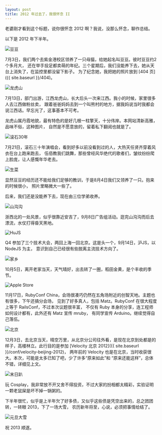 ```yaml
---
layout: post
title: 2012 年过去了，我很怀念 II
---
```


老婆刚才看到这个标题，说你很怀念 2012 啊？我说，没那么怀念，聊作总结。

以下是 2012 年下半年。

![豆豆](http://pic.yupoo.com/yicai-cyj_v/CAVokdm6/sqDBw.jpg)

7月3日，我们两个去紫金港校区领养了一只母猫，给她起名叫豆豆。彼时豆豆约2个多月大，
还在举手投足都卖萌的年纪。三个星期后，我们没能养下去，她从天台上消失了，在监控里都没留下影子。
为了纪念她，我把她的照片放到 [404 页]({{ site.baseurl }}/404)。

![龙虎山](http://pic.yupoo.com/yicai-cyj_v/CAVYYfAQ/PgMww.jpg)

7月13日，部门出游，江西龙虎山，长大后头一次来江西。我小的时候，家里很多人去江西做粉丝卖，
跟着爸爸妈妈去到一个叫熊村的地方，据我妈说当时我都会说江西话。早忘光了，这事基本不可考。

龙虎山属丹霞地貌，最有特色的是好几根一柱擎天，十分伟岸。本网站清新高雅，品味不俗，这种图片，
自然是不愿意放的，留着私下翻阅也就是了。

![滚石30年](http://pic.yupoo.com/yicai-cyj_v/CAVYZCut/ddf.jpg)

7月21日，滚石三十年演唱会，看到好多以前没看到过的人，大热天任贤齐穿着风衣在台上跑来跑去，
伍佰教我们跳舞，那些曾经风华绝代的歌者们，皱纹纷纷爬上脸庞，让人感慨年华老去。

![生菜](http://pic.yupoo.com/yicai-cyj_v/CAVZ0ePY/JPBam.jpg)

显然豆豆的经历还不能给我们足够的教训，于是8月4日我们又领养了一只。抱来的时候很小，
照片里略微大一些了。

后来，我们还是没能养下去，现在由三位学弟收养。

![山沟沟](http://pic.yupoo.com/yicai-cyj_v/CAVZ0BbF/ekMy6.jpg)

浙西北的一处风景，似乎很靠近安吉了，9月8日广告组活动。逛完山沟沟而后去漂流，水仗打得昏天黑地。

![HuJS](http://pic.yupoo.com/yicai-cyj_v/CAVZ1Aaf/Fdc33.jpg)

Q4 参加了三个技术大会，两回上海一回北京。这是头一个，9月14日，沪JS，以 NodeJS 为主，
意识到自己已经很有些脱离主流技术方向了。

![家乡](http://pic.yupoo.com/yicai-cyj_v/CAVZ1Uy9/16Eh9.jpg)

10月5日，离开老家当天，天气晴好，出去转了一圈，稻田金黄，是个丰收的季节。

![Apple Store](http://pic.yupoo.com/yicai-cyj_v/CAVZ3qiU/13lv8Z.jpg)

11月17日，RubyConf China，会场很凑巧仍然在五角场附近的创智天地。主题也有很多，下午还搞分会场，
见到了好多真人，包括 Matz。RubyConf 在很大程度上等于 RailsConf，不过本次议题很丰富，
不仅有 Ruby 本身的分享，连工程师如何设计都有，此外还有 Matz 宣传 mruby，
有同学宣传 Arduino。继续觉得自己落伍。

![北京](http://pic.yupoo.com/yicai-cyj_v/CAVZ49y2/IEm3j.jpg)

12月3日，去北京当天，晴空万里，从北京分公司往外看，是现在北京到处都是的样子，高楼林立。此行目的是参加
[Velocity 北京 2012]({{ site.baseurl }}/conf/velocity-beijing-2012)，
两年前的 Velocity 也是在北京，当时收获很大。本次，可能是太多已知了吧，少了许多“原来如此”和
“原来还能这样”，总体不错，详细见上文。

![末日趴](http://pic.yupoo.com/yicai-cyj_v/CAVZ4ksL/CbHne.jpg)

玩 Cosplay，我非常放不开又舍不得投资，不过大家的扮相都太精彩，实验证明一颗老鼠屎是坏不掉一锅粥的。

下半年很忙，似乎是上半年欠了好多债，又似乎这些债是凭空出来的，总之团团转，一转眼 2013，下了一场大雪，
农历新年将至，心说，必须把事情给结了。

![元旦大雪](http://pic.yupoo.com/yicai-cyj_v/CAWkvlqv/71QLo.jpg)

祝 2013 顺遂。